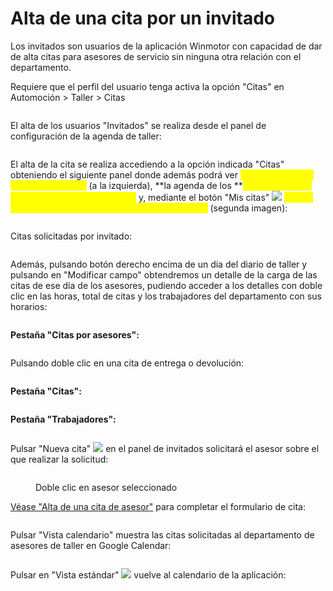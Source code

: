 # Alta de una cita por un invitado

Los invitados son usuarios de la aplicación Winmotor con capacidad de dar de alta citas para asesores de servicio sin ninguna otra relación con el departamento.&#x20;

Requiere que el perfil del usuario tenga activa la opción "Citas" en Automoción > Taller > Citas

<figure><img src="../../../../.gitbook/assets/imagen (34) (2).png" alt=""><figcaption></figcaption></figure>

El alta de los usuarios "Invitados" se realiza desde el panel de configuración de la agenda de taller:

<figure><img src="../../../../.gitbook/assets/imagen (39) (2) (1).png" alt=""><figcaption></figcaption></figure>

El alta de la cita se realiza accediendo a la opción indicada "Citas" obteniendo el siguiente panel donde además podrá ver <mark style="color:yellow;">**la carga del taller mediante el diario**</mark> (a la izquierda), **la agenda de los **<mark style="color:yellow;">**asesores del día que se seleccione en el diario**</mark> y, mediante el botón "Mis citas" ![](<../../../../.gitbook/assets/imagen (82).png>) <mark style="color:yellow;">**ver las citas solicitadas por su usuario a los operarios**</mark> (segunda imagen):

<figure><img src="../../../../.gitbook/assets/imagen (84).png" alt=""><figcaption></figcaption></figure>

Citas solicitadas por invitado:

<figure><img src="../../../../.gitbook/assets/imagen (79).png" alt=""><figcaption></figcaption></figure>

Además, pulsando botón derecho encima de un día del diario de taller y pulsando en "Modificar campo" obtendremos un detalle de la carga de las citas de ese día de los asesores, pudiendo acceder a los detalles con doble clic en las horas, total de citas y los trabajadores del departamento con sus horarios:

<figure><img src="../../../../.gitbook/assets/imagen (46).png" alt=""><figcaption></figcaption></figure>

**Pestaña "Citas por asesores":**

<figure><img src="../../../../.gitbook/assets/imagen (80).png" alt=""><figcaption></figcaption></figure>

Pulsando doble clic en una cita de entrega o devolución:

<figure><img src="../../../../.gitbook/assets/imagen (37).png" alt=""><figcaption></figcaption></figure>

**Pestaña "Citas":**

<figure><img src="../../../../.gitbook/assets/imagen (78).png" alt=""><figcaption></figcaption></figure>

**Pestaña "Trabajadores":**

<figure><img src="../../../../.gitbook/assets/imagen (83).png" alt=""><figcaption></figcaption></figure>

Pulsar "Nueva cita" ![](<../../../../.gitbook/assets/imagen (86).png>) en el panel de invitados solicitará el asesor sobre el que realizar la solicitud:

<figure><img src="../../../../.gitbook/assets/imagen (38) (2).png" alt=""><figcaption><p>Doble clic en asesor seleccionado</p></figcaption></figure>

[Véase "Alta de una cita de asesor"](alta-de-una-cita-de-asesor.md) para completar el formulario de cita:

<figure><img src="../../../../.gitbook/assets/imagen (37) (2) (1).png" alt=""><figcaption></figcaption></figure>

Pulsar "Vista calendario" muestra las citas solicitadas al departamento de asesores de taller en Google Calendar:

<figure><img src="../../../../.gitbook/assets/imagen (85).png" alt=""><figcaption></figcaption></figure>

Pulsar en "Vista estándar" ![](<../../../../.gitbook/assets/imagen (36).png>) vuelve al calendario de la aplicación:

<figure><img src="../../../../.gitbook/assets/imagen.png" alt=""><figcaption></figcaption></figure>
